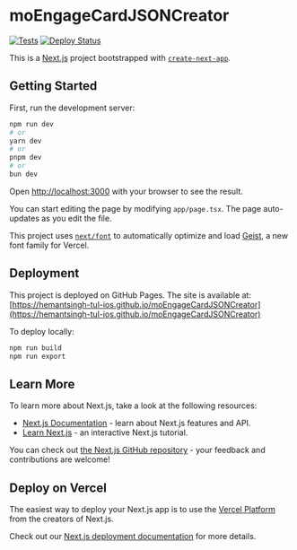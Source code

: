 # moEngageCardJSONCreator

[![Tests](https://github.com/tcs-chennai/moEngageCardJSONCreator/actions/workflows/test.yml/badge.svg)](https://github.com/tcs-chennai/moEngageCardJSONCreator/actions/workflows/test.yml)
[![Deploy Status](https://img.shields.io/badge/Deploy-GitHub%20Pages-blue?logo=github)](https://hemantsingh-tul-ios.github.io/moEngageCardJSONCreator)

This is a [Next.js](https://nextjs.org) project bootstrapped with [`create-next-app`](https://nextjs.org/docs/app/api-reference/cli/create-next-app).

## Getting Started

First, run the development server:

```bash
npm run dev
# or
yarn dev
# or
pnpm dev
# or
bun dev
```

Open [http://localhost:3000](http://localhost:3000) with your browser to see the result.

You can start editing the page by modifying `app/page.tsx`. The page auto-updates as you edit the file.

This project uses [`next/font`](https://nextjs.org/docs/app/building-your-application/optimizing/fonts) to automatically optimize and load [Geist](https://vercel.com/font), a new font family for Vercel.

## Deployment

This project is deployed on GitHub Pages. The site is available at:
[https://hemantsingh-tul-ios.github.io/moEngageCardJSONCreator](https://hemantsingh-tul-ios.github.io/moEngageCardJSONCreator)

To deploy locally:
```bash
npm run build
npm run export
```

## Learn More

To learn more about Next.js, take a look at the following resources:

- [Next.js Documentation](https://nextjs.org/docs) - learn about Next.js features and API.
- [Learn Next.js](https://nextjs.org/learn) - an interactive Next.js tutorial.

You can check out [the Next.js GitHub repository](https://github.com/vercel/next.js) - your feedback and contributions are welcome!

## Deploy on Vercel

The easiest way to deploy your Next.js app is to use the [Vercel Platform](https://vercel.com/new?utm_medium=default-template&filter=next.js&utm_source=create-next-app&utm_campaign=create-next-app-readme) from the creators of Next.js.

Check out our [Next.js deployment documentation](https://nextjs.org/docs/app/building-your-application/deploying) for more details.

